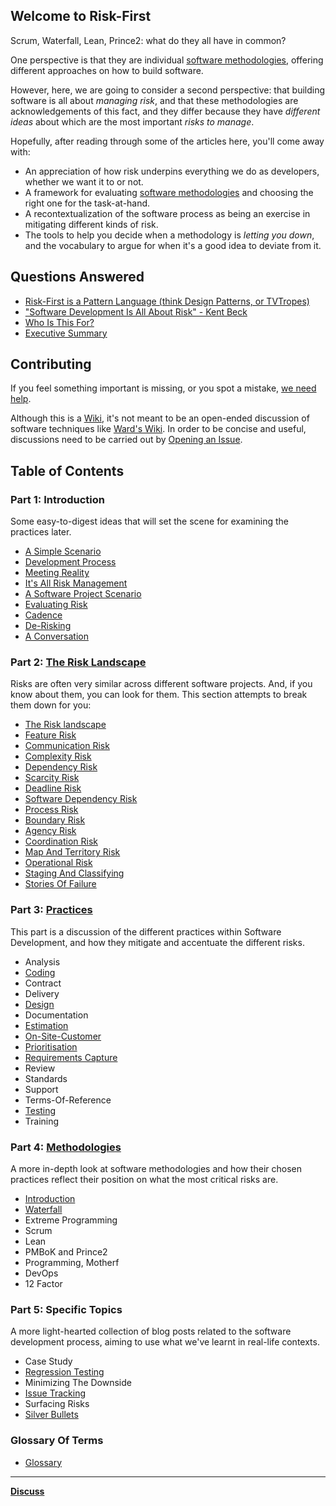 ## Welcome to Risk-First

Scrum, Waterfall, Lean, Prince2:  what do they all have in common?  

One perspective is that they are individual [software methodologies](https://en.wikipedia.org/wiki/Software_development_process#Methodologies), offering different approaches on how to build software.

However, here, we are going to consider a second perspective:  that building software is all about _managing risk_, and that these methodologies are acknowledgements of this fact, and they differ because they have _different ideas_ about which are the most important _risks to manage_.

Hopefully, after reading through some of the articles here, you'll come away with:

- An appreciation of how risk underpins everything we do as developers, whether we want it to or not.
- A framework for evaluating [software methodologies](https://en.wikipedia.org/wiki/Software_development_process#Methodologies) and choosing the right one for the task-at-hand.
- A recontextualization of the software process as being an exercise in mitigating different kinds of risk.
- The tools to help you decide when a methodology is _letting you down_, and the vocabulary to argue for when it's a good idea to deviate from it.

## Questions Answered

- [Risk-First is a Pattern Language (think Design Patterns, or TVTropes)](A-Pattern-Language)
- ["Software Development Is All About Risk" - Kent Beck](All-About-Risk)
- [Who Is This For?](Audience)
- [Executive Summary](Executive-Summary)

## Contributing

If you feel something important is missing, or you spot a mistake, [we need help](Contributing).

Although this is a [Wiki](https://en.wikipedia.org/wiki/Wiki), it's not meant to be an open-ended discussion of software techniques like [Ward's Wiki](http://wiki.c2.com).  In order to be concise and useful, discussions need to be carried out by [Opening an Issue](https://github.com/risk-first/website/issues).

## Table of Contents

### Part 1: Introduction

Some easy-to-digest ideas that will set the scene for examining the practices later.

 - [A Simple Scenario](A-Simple-Scenario)
 - [Development Process](Development-Process)
 - [Meeting Reality](Meeting-Reality)
 - [It's All Risk Management](All-Risk-Management)
 - [A Software Project Scenario](Software-Project-Scenario)
 - [Evaluating Risk](Evaluating-Risk)
 - [Cadence](Cadence)
 - [De-Risking](De-Risking)
 - [A Conversation](A-Conversation)
 
### Part 2: [The Risk Landscape](Risk-Landscape)

Risks are often very similar across different software projects.   And, if you know about them, you can look for them.  This section attempts to break them down for you:

 - [The Risk landscape](Risk-Landscape)
 - [Feature Risk](Feature-Risk)
 - [Communication Risk](Communication-Risk)
 - [Complexity Risk](Complexity-Risk)
 - [Dependency Risk](Dependency-Risk)
 - [Scarcity Risk](Scarcity-Risk)
 - [Deadline Risk](Deadline-Risk)
 - [Software Dependency Risk](Software-Dependency-Risk)
 - [Process Risk](Process-Risk)
 - [Boundary Risk](Boundary-Risk)
 - [Agency Risk](Agency-Risk) 
 - [Coordination Risk](Coordination-Risk)
 - [Map And Territory Risk](Map-And-Territory-Risk)
 - [Operational Risk](Operational-Risk)
 - [Staging And Classifying](Staging-And-Classifying)
 - [Stories Of Failure](Stories-Of-Failure)
 
### Part 3: [Practices](Practices)

This part is a discussion of the different practices within Software Development, and how they mitigate and accentuate the different risks.

 - Analysis
 - [Coding](Coding)
 - Contract
 - Delivery
 - [Design](Design)
 - Documentation
 - [Estimation](Estimates)
 - [On-Site-Customer](On-Site-Customer)
 - [Prioritisation](Prioritisation)
 - [Requirements Capture](Requirements-Capture)
 - Review
 - Standards
 - Support
 - Terms-Of-Reference
 - [Testing](Testing)
 - Training
 
### Part 4: [Methodologies](Methodologies)

A more in-depth look at software methodologies and how their chosen practices reflect their position on what the most critical risks are. 

 - [Introduction](Methodologies)
 - [Waterfall](Waterfall)
 - Extreme Programming
 - Scrum
 - Lean
 - PMBoK and Prince2
 - Programming, Motherf
 - DevOps
 - 12 Factor
 
### Part 5: Specific Topics

A more light-hearted collection of blog posts related to the software development process, aiming to use what we've learnt in real-life contexts.

 - Case Study
 - [Regression Testing](Regression-Testing)
 - Minimizing The Downside
 - [Issue Tracking](Issue-Tracking)
 - Surfacing Risks
 - [Silver Bullets](Silver-Bullets)

### Glossary Of Terms

 - [Glossary](Glossary)
  
<hr />

**[Discuss](https://github.com/risk-first/website/issues/1)**

